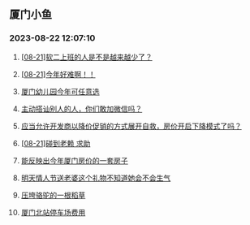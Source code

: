 ## 厦门小鱼 
### 2023-08-22 12:07:10

1. [[08-21]软二上班的人是不是越来越少了？](http://bbs.xmfish.com/read-htm-tid-18057884.html)

2. [[08-21]今年好难啊！！](http://bbs.xmfish.com/read-htm-tid-18057857.html)

3. [厦门幼儿园今年可任意选](http://bbs.xmfish.com/read-htm-tid-18057821.html)

4. [主动搭讪别人的人，你们敢加微信吗？](http://bbs.xmfish.com/read-htm-tid-18057908.html)

5. [应当允许开发商以降价促销的方式展开自救，房价开启下降模式了吗？](http://bbs.xmfish.com/read-htm-tid-18057925.html)

6. [[08-21]碰到老赖 求助](http://bbs.xmfish.com/read-htm-tid-18057812.html)

7. [能反映出今年厦门房价的一套房子](http://bbs.xmfish.com/read-htm-tid-18058104.html)

8. [明天情人节送老婆这个礼物不知道她会不会生气](http://bbs.xmfish.com/read-htm-tid-18057946.html)

9. [压垮骆驼的一根稻草](http://bbs.xmfish.com/read-htm-tid-18058028.html)

10. [厦门北站停车场费用](http://bbs.xmfish.com/read-htm-tid-18057793.html)

